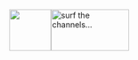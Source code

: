<br><img src="img/trc1180.png" height="75"><img src="img/TV.GIF" alt="surf the channels..." width="140" height="75">
